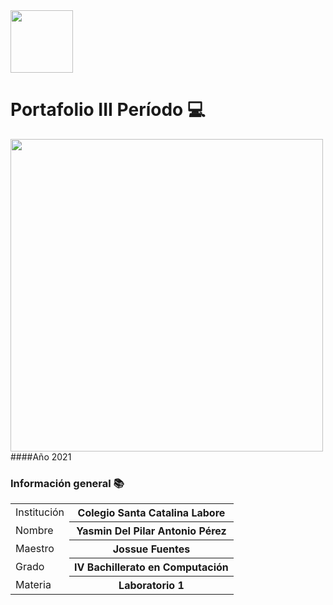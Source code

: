 <img width="100" src="https://lh3.googleusercontent.com/GTJGPJFfwhTJ84me5ji7HEJFMiZVuJyvv_aCrmscODyQYiEMU75ltO_x3vNRbC5ideQ">

# Portafolio III Período 💻
<img width="500" src="https://img.freepik.com/vector-gratis/programacion-html5-desarrollo-sitios-web-internet-ingenieria-aplicaciones-web-escritura-guiones-optimizacion-codigo-html-programador-solucionando-errores_335657-263.jpg?size=338&ext=jpg" >
####Año 2021

### Información general 📚
<table>
    <tr>
      <td>Institución</td>
      <th>Colegio Santa Catalina Labore</th>
    </tr>
 <tr>
      <td>Nombre</td>
      <th>Yasmin Del Pilar Antonio Pérez</th>
    </tr>
 <tr>
      <td>Maestro</td>
      <th>Jossue Fuentes</th>
    </tr>
 <tr>
      <td>Grado</td>
      <th>IV Bachillerato en Computación</th>
    </tr>
<tr>
      <td>Materia</td>
      <th>Laboratorio 1</th>
    </tr>
	</table>
